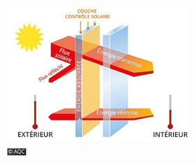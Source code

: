 ![](<images/Vitrage à contrôle solaire/_page_0_Picture_0.jpeg>)

![](<images/Vitrage à contrôle solaire/_page_0_Picture_1.jpeg>)
